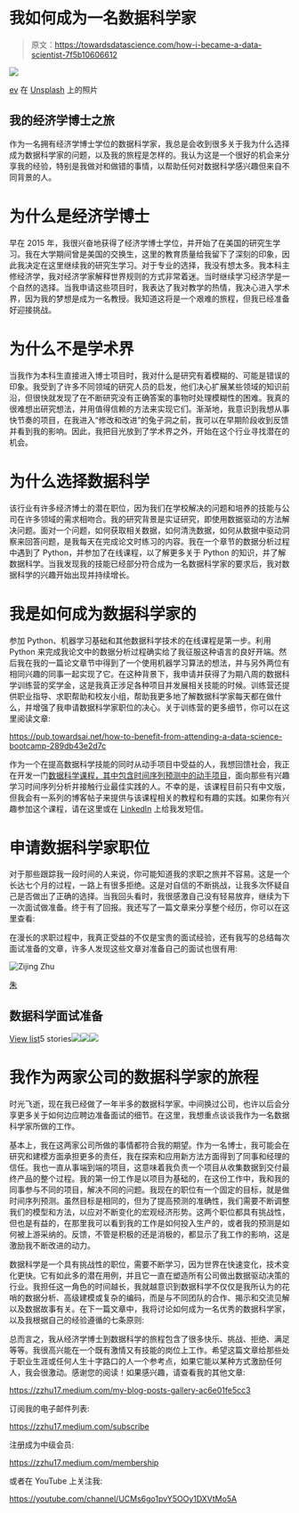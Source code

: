 # 我如何成为一名数据科学家

> 原文：<https://towardsdatascience.com/how-i-became-a-data-scientist-7f5b10606612>

![](img/86ff82123b5fa25a6650d8321cae951f.png)

[ev](https://unsplash.com/@ev?utm_source=unsplash&utm_medium=referral&utm_content=creditCopyText) 在 [Unsplash](https://unsplash.com/collections/8358587/data-science?utm_source=unsplash&utm_medium=referral&utm_content=creditCopyText) 上的照片

## 我的经济学博士之旅

作为一名拥有经济学博士学位的数据科学家，我总是会收到很多关于我为什么选择成为数据科学家的问题，以及我的旅程是怎样的。我认为这是一个很好的机会来分享我的经验，特别是我做对和做错的事情，以帮助任何对数据科学感兴趣但来自不同背景的人。

# **为什么是经济学博士**

早在 2015 年，我很兴奋地获得了经济学博士学位，并开始了在美国的研究生学习。我在大学期间曾是美国的交换生，这里的教育质量给我留下了深刻的印象，因此我决定在这里继续我的研究生学习。对于专业的选择，我没有想太多。我本科主修经济学，我对经济学家解释世界规则的方式非常着迷。当时继续学习经济学是一个自然的选择。当我申请这些项目时，我表达了我对教学的热情，我决心进入学术界，因为我的梦想是成为一名教授。我知道这将是一个艰难的旅程，但我已经准备好迎接挑战。

# **为什么不是学术界**

当我作为本科生直接进入博士项目时，我对什么是研究有着模糊的、可能是错误的印象。我受到了许多不同领域的研究人员的启发，他们决心扩展某些领域的知识前沿，但很快就发现了在不断研究没有正确答案的事物时处理模糊性的困难。我真的很难想出研究想法，并用值得信赖的方法来实现它们。渐渐地，我意识到我想从事快节奏的项目，在我进入“修改和改进”的兔子洞之前，我可以在早期阶段收到反馈并看到我的影响。因此，我把目光放到了学术界之外，开始在这个行业寻找潜在的机会。

# 为什么选择数据科学

该行业有许多经济博士的潜在职位，因为我们在学校解决的问题和培养的技能与公司在许多领域的需求相吻合。我的研究背景是实证研究，即使用数据驱动的方法解决问题。面对一个问题，如何获取相关数据，如何清洗数据，如何从数据中驱动洞察来回答问题，是我每天在完成论文时练习的内容。我在一个章节的数据分析过程中遇到了 Python，并参加了在线课程，以了解更多关于 Python 的知识，并了解数据科学。当我发现我的技能已经部分符合成为一名数据科学家的要求后，我对数据科学的兴趣开始出现并持续增长。

# 我是如何成为数据科学家的

参加 Python、机器学习基础和其他数据科学技术的在线课程是第一步。利用 Python 来完成我论文中的数据分析过程确实给了我征服这种语言的良好开端。然后我在我的一篇论文章节中得到了一个使用机器学习算法的想法，并与另外两位有相同兴趣的同事一起实现了它。在这种背景下，我申请并获得了为期八周的数据科学训练营的奖学金，这是我真正涉足各种项目并发展相关技能的时候。训练营还提供职业指导、求职帮助和校友小组，帮助我更多地了解数据科学家每天都在做什么，并增强了我申请数据科学家职位的决心。关于训练营的更多细节，你可以在这里阅读文章:

<https://pub.towardsai.net/how-to-benefit-from-attending-a-data-science-bootcamp-289db43e2d7c>  

作为一个在提高数据科学技能的同时从动手项目中受益的人，我想回馈社会，我正在开发一门[数据科学课程，其中包含时间序列预测中的动手项目](https://www.greedyacademy.com/training-product-detail/supply-chain-optimization)，面向那些有兴趣学习时间序列分析并接触行业最佳实践的人。不幸的是，该课程目前只有中文版，但我会有一系列的博客帖子来提供与该课程相关的教程和有趣的实践。如果你有兴趣参加这个课程，请在这里或在 [LinkedIn](https://www.linkedin.com/in/zijingzhu/) 上给我发短信。

# 申请数据科学家职位

对于那些跟踪我一段时间的人来说，你可能知道我的求职之旅并不容易。这是一个长达七个月的过程，一路上有很多拒绝。这是对自信的不断挑战，让我多次怀疑自己是否做出了正确的选择。当我回头看时，我很感激自己没有轻易放弃，继续为下一次面试做准备。终于有了回报。我还写了一篇文章来分享整个经历，你可以在这里查看:

</how-to-not-feel-like-crap-facing-rejections-from-data-science-interviews-89035129a466>  

在漫长的求职过程中，我真正受益的不仅是宝贵的面试经验，还有我写的总结每次面试准备的文章，许多人发现这些文章对准备自己的面试也很有用:

![Zijing Zhu](img/14f00e0aa0c5c94bc8258ff3e7fefc92.png)

[朱](https://zzhu17.medium.com/?source=post_page-----7f5b10606612--------------------------------)

## 数据科学面试准备

[View list](https://zzhu17.medium.com/list/data-science-interview-preparation-bfb0986a61a3?source=post_page-----7f5b10606612--------------------------------)5 stories![](img/6510e303eae9e189fb23df6bf4263bc6.png)![](img/33c60eeec0375523d1862324cfdfdb05.png)![](img/818bd7a9601774bcccdee43055afb4bb.png)

# 我作为两家公司的数据科学家的旅程

时光飞逝，现在我已经做了一年半多的数据科学家。中间换过公司，也许以后会分享更多关于如何边应聘边准备面试的细节。在这里，我想重点谈谈我作为一名数据科学家所做的工作。

基本上，我在这两家公司所做的事情都符合我的期望。作为一名博士，我可能会在研究和建模方面承担更多的责任，我在探索和应用新方法方面得到了同事和经理的信任。我也一直从事端到端的项目，这意味着我负责一个项目从收集数据到交付最终产品的整个过程。我的第一份工作是以项目为基础的，在这份工作中，我和我的同事参与不同的项目，解决不同的问题。我现在的职位有一个固定的目标，就是做时间序列预测。虽然目标是相同的，但为了提高预测的准确性，我们需要不断调整我们的模型和方法，以应对不断变化的宏观经济形势。这两个职位都具有挑战性，但也是有益的，在那里我可以看到我的工作是如何投入生产的，或者我的预测是如何被上游采纳的。反馈，不管是积极的还是消极的，都显示了我工作的影响，这是激励我不断改进的动力。

数据科学是一个具有挑战性的职位，需要不断学习，因为世界在快速变化，技术变化更快。它有如此多的潜在用例，并且它一直在塑造所有公司做出数据驱动决策的行业。我担任这一角色的时间越长，我就越意识到数据科学不仅仅是我所认为的花哨的数据分析、高级建模或复杂的编码，而是与不同团队的合作、揭示和交流见解以及数据故事有关。在下一篇文章中，我将讨论如何成为一名优秀的数据科学家，以及我根据自己的经验遵循的七条原则:

</seven-principals-i-follow-to-be-a-better-data-scientist-25a547d6acfc>  

总而言之，我从经济学博士到数据科学的旅程包含了很多快乐、挑战、拒绝、满足等等。我很高兴能在一个既有激情又有技能的岗位上工作。希望这篇文章给那些处于职业生涯或任何人生十字路口的人一个参考点，如果它能以某种方式激励任何人，我会很激动。感谢您的阅读！如果感兴趣，请查看我的其他文章:

<https://zzhu17.medium.com/my-blog-posts-gallery-ac6e01fe5cc3>  

订阅我的电子邮件列表:

<https://zzhu17.medium.com/subscribe>  

注册成为中级会员:

<https://zzhu17.medium.com/membership>  

或者在 YouTube 上关注我:

<https://youtube.com/channel/UCMs6go1pvY5OOy1DXVtMo5A> 